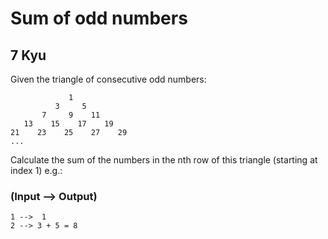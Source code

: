 # Sum of odd numbers
## 7 Kyu

Given the triangle of consecutive odd numbers:
```
             1
          3     5
       7     9    11
   13    15    17    19
21    23    25    27    29
...
```
Calculate the sum of the numbers in the nth row of this triangle (starting at index 1) e.g.:

### (Input --> Output)
```
1 -->  1
2 --> 3 + 5 = 8
```
